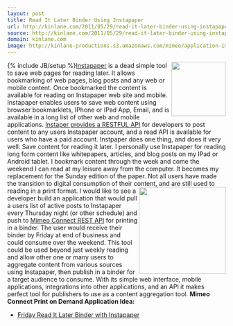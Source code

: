 ```yaml
---
layout: post
title: Read It Later Binder Using Instapaper
url: http://kinlane.com/2011/05/29/read-it-later-binder-using-instapaper/
source: http://kinlane.com/2011/05/29/read-it-later-binder-using-instapaper/
domain: kinlane.com
image: http://kinlane-productions.s3.amazonaws.com/mimeo/application-images/instapaper-logo-250.png
---
```

{% include JB/setup %}<a title="Instapaper" href="http://www.instapaper.com/"><img class="c1" src="http://kinlane-productions.s3.amazonaws.com/mimeo/application-images/instapaper-logo-250.png" alt="" width="125" align="right" /></a><a title="Instapaper" href="http://www.instapaper.com/">Instapaper</a> is a dead simple tool to save web pages for reading later. It allows bookmarking of web pages, blog posts and any web or mobile content. Once bookmarked the content is available for reading on Instapaper web site and mobile. <span>Instapaper enables users to save web content using browser bookmarklets, IPhone or IPad App, Email, and is available in a long list of other web and mobile applications.</span> <span><a title="Instapaper providers a RESTFul API" href="http://www.instapaper.com/api/full">Instaper provides a RESTFUL API</a> for developers to post content to any users Instapaper account, and a read API is available for users who have a paid account.</span> Instpaper does one thing, and does it very well: Save content for reading it later. I personally use Instapaper for reading long form content like whitepapers, articles, and blog posts on my IPad or Android tablet. I bookmark content through the week and come the weekend I can read at my leisure away from the computer. It becomes my replacement for the Sunday edition of the paper. Not all users have made the transition to digital consumption of their content, and are still used to reading in a print format. <a title="Mimeo Connect REST API" href="http://developer.mimeo.com"><img class="c2" src="http://kinlane-productions.s3.amazonaws.com/mimeo/mimeo_connect_logo.jpg" alt="" width="200" align="right" /></a>I would like to see a developer build an application that would pull a users list of active posts to Instapaper every Thursday night (or other schedule) and push to <a title="Mimeo Connect REST API" href="http://developer.mimeo.com">Mimeo Connect REST API</a> for printing in a binder. The user would receive their binder by Friday at end of business and could consume over the weekend. This tool could be used beyond just weekly reading and allow other one or many users to aggregate content from various sources using Instapaper, then publish in a binder for a target audience to consume. With its simple web interface, mobile applications, integrations into other applications, and an API it makes perfect tool for publishers to use as a content aggregation tool. <strong>Mimeo Connect Print on Demand Application Idea:</strong>
<ul class="mainlist">
     <li>
          <a title="Read It Later Binder with Instapaper" href="http://developer.mimeo.com/projects/idea_detail.php?ID=13">Friday Read It Later Binder with Instapaper</a>
     </li>
</ul>